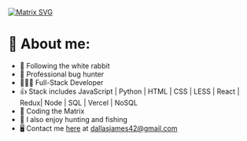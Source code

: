 [![Matrix SVG](https://raw.githubusercontent.com/rodrigograca31/rodrigograca31/master/matrix.svg)](https://www.youtube.com/watch?v=SDkAGkd4NLc)

# 🤔 About me:

- 🐇 Following the white rabbit
- 🐜 Professional bug hunter
- 👨🏻‍💻 Full-Stack Developer
- 👍 Stack includes JavaScript | Python | HTML | CSS | LESS | React | Redux| Node | SQL | Vercel | NoSQL
- 💊 Coding the Matrix
- 🎣 I also enjoy hunting and fishing
- 🖥 Contact me <a href="mailto:dallasjames42@gmail.com">here</a> at dallasjames42@gmail.com
